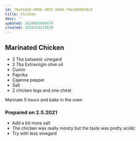 ```yaml
---
id: 79a7e435-09d6-4972-b566-7bea856b54c6
title: Chicken
desc: ''
updated: 1620803960570
created: 1620154333639
---
```


## Marinated Chicken
- 2 Tbs balsamic vinegard
- 2 Tbs Extravirgin olive oil
- Cumin
- Paprika
- Cajenne pepper
- Salt
- 2 chicken legs and one chest

Marinate 5 hours and bake in the oven

### Prepared on 2.5.2021
- Add a bit more salt
- The chicken was really moisty but the taste was pretty acidic
- Try with less vinegard